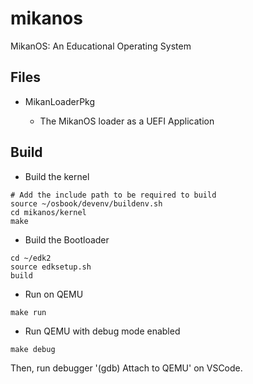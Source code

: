 # mikanos

MikanOS: An Educational Operating System

## Files

- MikanLoaderPkg

  - The MikanOS loader as a UEFI Application

## Build

- Build the kernel

```shell
# Add the include path to be required to build
source ~/osbook/devenv/buildenv.sh
cd mikanos/kernel
make
```

- Build the Bootloader

```shell
cd ~/edk2
source edksetup.sh
build
```

- Run on QEMU

```shell
make run
```

- Run QEMU with debug mode enabled

```shell
make debug
```
Then, run debugger '(gdb) Attach to QEMU' on VSCode.
